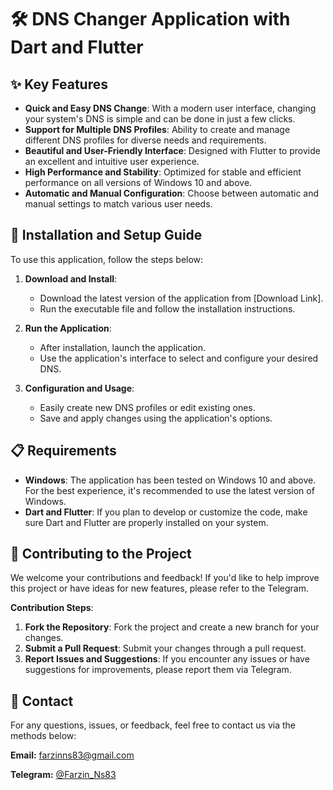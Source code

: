 # 🛠️ DNS Changer Application with Dart and Flutter

## ✨ Key Features

- **Quick and Easy DNS Change**: With a modern user interface, changing your system's DNS is simple and can be done in just a few clicks.
- **Support for Multiple DNS Profiles**: Ability to create and manage different DNS profiles for diverse needs and requirements.
- **Beautiful and User-Friendly Interface**: Designed with Flutter to provide an excellent and intuitive user experience.
- **High Performance and Stability**: Optimized for stable and efficient performance on all versions of Windows 10 and above.
- **Automatic and Manual Configuration**: Choose between automatic and manual settings to match various user needs.

## 🚀 Installation and Setup Guide

To use this application, follow the steps below:

1. **Download and Install**:
   - Download the latest version of the application from [Download Link].
   - Run the executable file and follow the installation instructions.

2. **Run the Application**:
   - After installation, launch the application.
   - Use the application's interface to select and configure your desired DNS.

3. **Configuration and Usage**:
   - Easily create new DNS profiles or edit existing ones.
   - Save and apply changes using the application's options.

## 📋 Requirements

- **Windows**: The application has been tested on Windows 10 and above. For the best experience, it's recommended to use the latest version of Windows.
- **Dart and Flutter**: If you plan to develop or customize the code, make sure Dart and Flutter are properly installed on your system.

## 🤝 Contributing to the Project

We welcome your contributions and feedback! If you'd like to help improve this project or have ideas for new features, please refer to the Telegram.

**Contribution Steps**:
1. **Fork the Repository**: Fork the project and create a new branch for your changes.
2. **Submit a Pull Request**: Submit your changes through a pull request.
3. **Report Issues and Suggestions**: If you encounter any issues or have suggestions for improvements, please report them via Telegram.

## 📧 Contact

For any questions, issues, or feedback, feel free to contact us via the methods below:

**Email:** [farzinns83@gmail.com](mailto:farzinns83@gmail.com)

**Telegram:** [@Farzin_Ns83](https://t.me/Farzin_Ns83)
